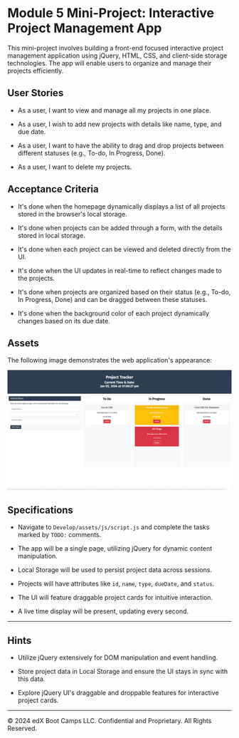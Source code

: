 # Module 5 Mini-Project: Interactive Project Management App

This mini-project involves building a front-end focused interactive project management application using jQuery, HTML, CSS, and client-side storage technologies. The app will enable users to organize and manage their projects efficiently.

## User Stories

* As a user, I want to view and manage all my projects in one place.

* As a user, I wish to add new projects with details like name, type, and due date.

* As a user, I want to have the ability to drag and drop projects between different statuses (e.g., To-do, In Progress, Done).

* As a user, I want to delete my projects.

## Acceptance Criteria

* It's done when the homepage dynamically displays a list of all projects stored in the browser's local storage.

* It's done when projects can be added through a form, with the details stored in local storage.

* It's done when each project can be viewed and deleted directly from the UI.

* It's done when the UI updates in real-time to reflect changes made to the projects.

* It's done when projects are organized based on their status (e.g., To-do, In Progress, Done) and can be dragged between these statuses.

* It's done when the background color of each project dynamically changes based on its due date.

## Assets

The following image demonstrates the web application's appearance:

![Image of the completed Application.](./Assets/100-project-tracker.png)

## Specifications

* Navigate to `Develop/assets/js/script.js` and complete the tasks marked by `TODO:` comments.

* The app will be a single page, utilizing jQuery for dynamic content manipulation.

* Local Storage will be used to persist project data across sessions.

* Projects will have attributes like `id`, `name`, `type`, `dueDate`, and `status`.

* The UI will feature draggable project cards for intuitive interaction.

* A live time display will be present, updating every second.

---

## Hints

* Utilize jQuery extensively for DOM manipulation and event handling.

* Store project data in Local Storage and ensure the UI stays in sync with this data.

* Explore jQuery UI's draggable and droppable features for interactive project cards.

---
© 2024 edX Boot Camps LLC. Confidential and Proprietary. All Rights Reserved.
